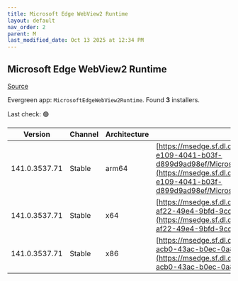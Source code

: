 ```yaml
---
title: Microsoft Edge WebView2 Runtime
layout: default
nav_order: 2
parent: M
last_modified_date: Oct 13 2025 at 12:34 PM
---
```


## Microsoft Edge WebView2 Runtime

[Source](https://developer.microsoft.com/en-us/microsoft-edge/webview2/)

Evergreen app: `MicrosoftEdgeWebView2Runtime`. Found **3** installers.

Last check: 🟢

| Version       | Channel | Architecture | URI                                                                                                                                                                                                                                                                                                                            |
| ------------- | ------- | ------------ | ------------------------------------------------------------------------------------------------------------------------------------------------------------------------------------------------------------------------------------------------------------------------------------------------------------------------------ |
| 141.0.3537.71 | Stable  | arm64        | [https://msedge.sf.dl.delivery.mp.microsoft.com/filestreamingservice/files/495870c6-e109-4041-b03f-d899d9ad98ef/MicrosoftEdgeWebView2RuntimeInstallerARM64.exe](https://msedge.sf.dl.delivery.mp.microsoft.com/filestreamingservice/files/495870c6-e109-4041-b03f-d899d9ad98ef/MicrosoftEdgeWebView2RuntimeInstallerARM64.exe) |
| 141.0.3537.71 | Stable  | x64          | [https://msedge.sf.dl.delivery.mp.microsoft.com/filestreamingservice/files/1b81dbe6-af22-49e4-9bfd-9cc663c124e0/MicrosoftEdgeWebView2RuntimeInstallerX64.exe](https://msedge.sf.dl.delivery.mp.microsoft.com/filestreamingservice/files/1b81dbe6-af22-49e4-9bfd-9cc663c124e0/MicrosoftEdgeWebView2RuntimeInstallerX64.exe)     |
| 141.0.3537.71 | Stable  | x86          | [https://msedge.sf.dl.delivery.mp.microsoft.com/filestreamingservice/files/721b0eb8-acb0-43ac-b0ec-0a8cea30dd53/MicrosoftEdgeWebView2RuntimeInstallerX86.exe](https://msedge.sf.dl.delivery.mp.microsoft.com/filestreamingservice/files/721b0eb8-acb0-43ac-b0ec-0a8cea30dd53/MicrosoftEdgeWebView2RuntimeInstallerX86.exe)     |
